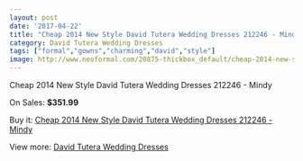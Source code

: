 ```yaml
---
layout: post
date: '2017-04-22'
title: "Cheap 2014 New Style David Tutera Wedding Dresses 212246 - Mindy"
category: David Tutera Wedding Dresses
tags: ["formal","gowns","charming","david","style"]
image: http://www.neoformal.com/20875-thickbox_default/cheap-2014-new-style-david-tutera-wedding-dresses-212246-mindy.jpg
---
```

Cheap 2014 New Style David Tutera Wedding Dresses 212246 - Mindy

On Sales: **$351.99**
<a href="https://www.neoformal.com/en/david-tutera-wedding-dresses-2014/6706-cheap-2014-new-style-david-tutera-wedding-dresses-212246-mindy.html"><amp-img layout="responsive" width="600" height="600" src="//www.neoformal.com/20875-thickbox_default/cheap-2014-new-style-david-tutera-wedding-dresses-212246-mindy.jpg" alt="Cheap 2014 New Style David Tutera Wedding Dresses 212246 - Mindy 0" /></a>
<a href="https://www.neoformal.com/en/david-tutera-wedding-dresses-2014/6706-cheap-2014-new-style-david-tutera-wedding-dresses-212246-mindy.html"><amp-img layout="responsive" width="600" height="600" src="//www.neoformal.com/20876-thickbox_default/cheap-2014-new-style-david-tutera-wedding-dresses-212246-mindy.jpg" alt="Cheap 2014 New Style David Tutera Wedding Dresses 212246 - Mindy 1" /></a>

Buy it: [Cheap 2014 New Style David Tutera Wedding Dresses 212246 - Mindy](https://www.neoformal.com/en/david-tutera-wedding-dresses-2014/6706-cheap-2014-new-style-david-tutera-wedding-dresses-212246-mindy.html "Cheap 2014 New Style David Tutera Wedding Dresses 212246 - Mindy")

View more: [David Tutera Wedding Dresses](https://www.neoformal.com/en/97-david-tutera-wedding-dresses-2014 "David Tutera Wedding Dresses")